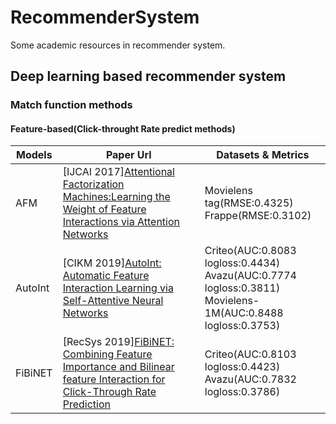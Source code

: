 # RecommenderSystem
Some academic resources in recommender system.

## Deep learning based recommender system
### Match function methods
#### Feature-based(Click-throught Rate predict methods)
| Models  | Paper Url | Datasets & Metrics |
| ------------- | ------------- | ------------- |
| AFM     | [IJCAI 2017][Attentional Factorization Machines:Learning the Weight of Feature Interactions via Attention Networks](https://www.ijcai.org/Proceedings/2017/0435.pdf)  | Movielens tag(RMSE:0.4325)<br>Frappe(RMSE:0.3102)|
| AutoInt | [CIKM 2019][AutoInt: Automatic Feature Interaction Learning via Self-Attentive Neural Networks](https://arxiv.org/pdf/1810.11921.pdf)  | Criteo(AUC:0.8083 logloss:0.4434)<br>Avazu(AUC:0.7774 logloss:0.3811)<br>Movielens-1M(AUC:0.8488 logloss:0.3753)|
| FiBiNET | [RecSys 2019][FiBiNET: Combining Feature Importance and Bilinear feature Interaction for Click-Through Rate Prediction](https://arxiv.org/pdf/1905.09433.pdf) | Criteo(AUC:0.8103 logloss:0.4423)<br>Avazu(AUC:0.7832 logloss:0.3786)|
